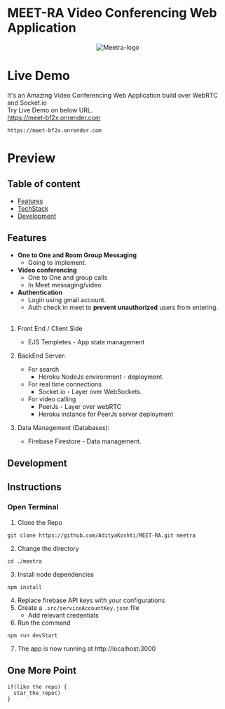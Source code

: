 # MEET-RA Video Conferencing Web Application

<p align="center">
<img src="https://user-images.githubusercontent.com/75137099/180260343-bbe226ce-a7a2-4d7b-b257-c863f0a3ce23.png" alt="Meetra-logo"/>
</p>

# Live Demo
It's an Amazing Video Conferencing Web Application build over WebRTC and Socket.io<br>
Try Live Demo on below URL.<br>
https://meet-bf2x.onrender.com
```
https://meet-bf2x.onrender.com
```

# Preview
## Table of content
  - [Features](#features)
  - [TechStack](#techstack)
  - [Development](#development)
## Features
- **One to One and Room Group Messaging**
  - Going to implement.
- **Video conferencing**
  - One to One and group calls
  - In Meet messaging/video
- **Authentication**
  - Login using gmail account.
  - Auth check in meet to **prevent unauthorized** users from entering.
<br></br>
1. Front End / Client Side
   - EJS Templetes - App state management

2. BackEnd Server:
    - For search
      - Heroku NodeJs environment - deployment.
    - For real time connections
      - Socket.io - Layer over WebSockets.
    - For video calling
      - PeerJs - Layer over webRTC
      - Heroku instance for PeerJs server deployment

3. Data Management (Databases): 
    - Firebase Firestore - Data management.
  
## Development

## Instructions

### Open Terminal
1. Clone the Repo
````
git clone https://github.com/AdityaKoshti/MEET-RA.git meetra
```` 
2. Change the directory

```
cd ./meetra
```

3. Install node dependencies 
```
npm install
```
4. Replace firebase API keys with your configurations
5. Create a `.src/serviceAccountKey.json` file 
   - Add relevant credentials
5. Run the command
```
npm run devStart
```
7. The app is now running at http://localhost:3000 


## One More Point
```
if(like the repo) {
  star_the_repo()
}
```
